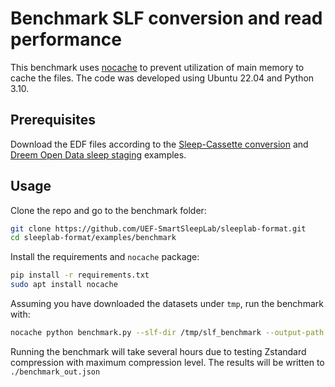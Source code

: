 # Benchmark SLF conversion and read performance

This benchmark uses [nocache](https://github.com/Feh/nocache) to prevent utilization of main memory to cache the files. The code was developed using Ubuntu 22.04 and Python 3.10.

## Prerequisites

Download the EDF files according to the [Sleep-Cassette conversion](https://github.com/UEF-SmartSleepLab/sleeplab-format/tree/main/examples/sleep_cassette_conversion) and [Dreem Open Data sleep staging](https://github.com/UEF-SmartSleepLab/sleeplab-format/tree/main/examples/dod_sleep_staging) examples.

## Usage

Clone the repo and go to the benchmark folder:
```bash
git clone https://github.com/UEF-SmartSleepLab/sleeplab-format.git
cd sleeplab-format/examples/benchmark
```

Install the requirements and `nocache` package:
```bash
pip install -r requirements.txt
sudo apt install nocache
```

Assuming you have downloaded the datasets under `tmp`, run the benchmark with:
```bash
nocache python benchmark.py --slf-dir /tmp/slf_benchmark --output-path benchmark_out.json --dod-orig-dir /tmp/dod --sc-orig-dir /tmp/physionet.org/files/sleep-edfx/1.0.0
```

Running the benchmark will take several hours due to testing Zstandard compression with maximum compression level. The results will be written to `./benchmark_out.json`
